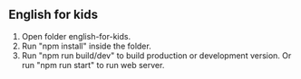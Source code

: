 ## English for kids

1. Open folder english-for-kids.
2. Run "npm install" inside the folder.
3. Run "npm run build/dev" to build production or development version. Or run "npm run start" to run web server.

